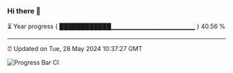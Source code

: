 ### Hi there 👋

⏳ Year progress { ████████████▁▁▁▁▁▁▁▁▁▁▁▁▁▁▁▁▁▁ } 40.56 %

---

⏰ Updated on Tue, 28 May 2024 10:37:27 GMT

![Progress Bar CI](https://github.com/IshwaranRudhara/GIT-ACTION/workflows/Progress%20Bar%20CI/badge.svg)
